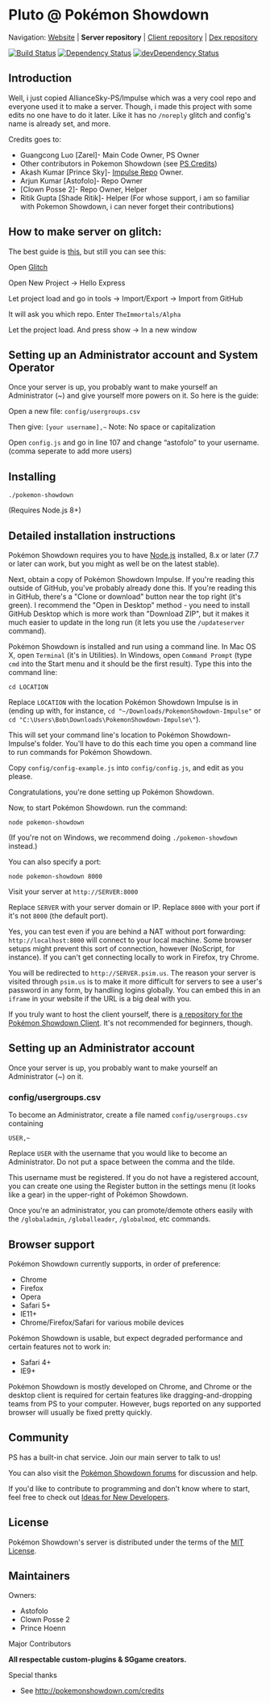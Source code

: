 Pluto @ Pokémon Showdown
========================================================================

Navigation: [Website][1] | **Server repository** | [Client repository][2] | [Dex repository][3]

  [1]: http://branch-maize-pluto.glitch.me-80.psim.us/
  [2]: https://github.com/Zarel/Pokemon-Showdown-Client
  [3]: https://github.com/Zarel/Pokemon-Showdown-Dex

[![Build Status](https://travis-ci.org/FlamePrince-PS/PokemonShowdown-Impulse.svg?branch=master)](https://travis-ci.com/FlamePrince-PS/PokemonShowdown-Impulse)
[![Dependency Status](https://david-dm.org/FlamePrince-PS/PokemonShowdown-Impulse.svg)](https://david-dm.org/FlamePrince-PS/PokemonShowdown-Impulse)
[![devDependency Status](https://david-dm.org/FlamePrince-PS/PokemonShowdown-Impulse/dev-status.svg)](https://david-dm.org/FlamePrince-PS/PokemonShowdown-Impulse?type=dev)

Introduction
------------------------------------------------------------------------

Well, i just copied AllianceSky-PS/Impulse which was a very cool repo and everyone used it to make a server. Though, i made this project with some edits no one have to do it later. Like it has no ``/noreply`` glitch and config's name is already set, and more.

Credits goes to:

- Guangcong Luo [Zarel]- Main Code Owner, PS Owner
- Other contributors in Pokemon Showdown (see [PS Credits][4])
- Akash Kumar [Prince Sky]- [Impulse Repo][5] Owner.
- Arjun Kumar [Astofolo]- Repo Owner
- [Clown Posse 2]- Repo Owner, Helper
- Ritik Gupta [Shade Ritik]- Helper (For whose support, i am so familiar with Pokemon Showdown, i can never forget their contributions)

[4]: https://pokemonshowdown.com/credits
[5]: https://github.com/AllianceSky-PS/Impulse

How to make server on glitch:
------------------------------------------------------------------------
The best guide is [this][6], but still you can see this:

Open [Glitch][7]

Open New Project -> Hello Express

Let project load and go in tools -> Import/Export -> Import from GitHub 

It will ask you which repo. Enter ``TheImmortals/Alpha``

Let the project load. And press show -> In a new window

[6]: https://docs.google.com/document/d/1Fm-Sh7cfAuAmXgkEELo06NN0z0fm9JMdHGscOOTX49k/edit?usp=sharing
[7]: https://glitch.com/


Setting up an Administrator account and System Operator
------------------------------------------------------------------------

Once your server is up, you probably want to make yourself an Administrator (~)  and give yourself more powers on it. So here is the guide:

Open a new file: ``config/usergroups.csv``

Then give: ``[your username],~``  Note: No space or capitalization 

Open ``config.js`` and go in line 107 and change “astofolo” to your username. (comma seperate to add more users)


Installing
------------------------------------------------------------------------

    ./pokemon-showdown

(Requires Node.js 8+)


Detailed installation instructions
------------------------------------------------------------------------

Pokémon Showdown requires you to have [Node.js][8] installed, 8.x or later (7.7 or later can work, but you might as well be on the latest stable).

Next, obtain a copy of Pokémon Showdown Impulse. If you're reading this outside of GitHub, you've probably already done this. If you're reading this in GitHub, there's a "Clone or download" button near the top right (it's green). I recommend the "Open in Desktop" method - you need to install GitHub Desktop which is more work than "Download ZIP", but it makes it much easier to update in the long run (it lets you use the `/updateserver` command).

Pokémon Showdown is installed and run using a command line. In Mac OS X, open `Terminal` (it's in Utilities). In Windows, open `Command Prompt` (type `cmd` into the Start menu and it should be the first result). Type this into the command line:

    cd LOCATION

Replace `LOCATION` with the location Pokémon Showdown Impulse is in (ending up with, for instance, `cd "~/Downloads/PokemonShowdown-Impulse"` or `cd "C:\Users\Bob\Downloads\PokemonShowdown-Impulse\"`).

This will set your command line's location to Pokémon Showdown-Impulse's folder. You'll have to do this each time you open a command line to run commands for Pokémon Showdown.

Copy `config/config-example.js` into `config/config.js`, and edit as you please.

Congratulations, you're done setting up Pokémon Showdown.

Now, to start Pokémon Showdown. run the command:

    node pokemon-showdown

(If you're not on Windows, we recommend doing `./pokemon-showdown` instead.)

You can also specify a port:

    node pokemon-showdown 8000

Visit your server at `http://SERVER:8000`

Replace `SERVER` with your server domain or IP. Replace `8000` with your port if it's not `8000` (the default port).

Yes, you can test even if you are behind a NAT without port forwarding: `http://localhost:8000` will connect to your local machine. Some browser setups might prevent this sort of connection, however (NoScript, for instance). If you can't get connecting locally to work in Firefox, try Chrome.

You will be redirected to `http://SERVER.psim.us`. The reason your server is visited through `psim.us` is to make it more difficult for servers to see a user's password in any form, by handling logins globally. You can embed this in an `iframe` in your website if the URL is a big deal with you.

If you truly want to host the client yourself, there is [a repository for the Pokémon Showdown Client][9]. It's not recommended for beginners, though.

  [8]: https://nodejs.org/
  [9]: https://github.com/Zarel/Pokemon-Showdown-Client


Setting up an Administrator account
------------------------------------------------------------------------

Once your server is up, you probably want to make yourself an Administrator (~) on it.

### config/usergroups.csv

To become an Administrator, create a file named `config/usergroups.csv` containing

    USER,~

Replace `USER` with the username that you would like to become an Administrator. Do not put a space between the comma and the tilde.

This username must be registered. If you do not have a registered account, you can create one using the Register button in the settings menu (it looks like a gear) in the upper-right of Pokémon Showdown.

Once you're an administrator, you can promote/demote others easily with the `/globaladmin`, `/globalleader`, `/globalmod`, etc commands.


Browser support
------------------------------------------------------------------------

Pokémon Showdown currently supports, in order of preference:

 - Chrome
 - Firefox
 - Opera
 - Safari 5+
 - IE11+
 - Chrome/Firefox/Safari for various mobile devices

Pokémon Showdown is usable, but expect degraded performance and certain features not to work in:

 - Safari 4+
 - IE9+

Pokémon Showdown is mostly developed on Chrome, and Chrome or the desktop client is required for certain features like dragging-and-dropping teams from PS to your computer. However, bugs reported on any supported browser will usually be fixed pretty quickly.


Community
------------------------------------------------------------------------

PS has a built-in chat service. Join our main server to talk to us!

You can also visit the [Pokémon Showdown forums][10] for discussion and help.

  [10]: https://www.smogon.com/forums/forums/pok%C3%A9mon-showdown.209/

If you'd like to contribute to programming and don't know where to start, feel free to check out [Ideas for New Developers][11].

  [11]: https://github.com/Zarel/Pokemon-Showdown/issues/2444


License
------------------------------------------------------------------------

Pokémon Showdown's server is distributed under the terms of the [MIT License][12].

  [12]: https://github.com/Zarel/Pokemon-Showdown/blob/master/LICENSE


Maintainers
------------------------------------------------------------------------

Owners:

- Astofolo
- Clown Posse 2
- Prince Hoenn

Major Contributors

**All respectable custom-plugins & SGgame creators.**


Special thanks

- See http://pokemonshowdown.com/credits
